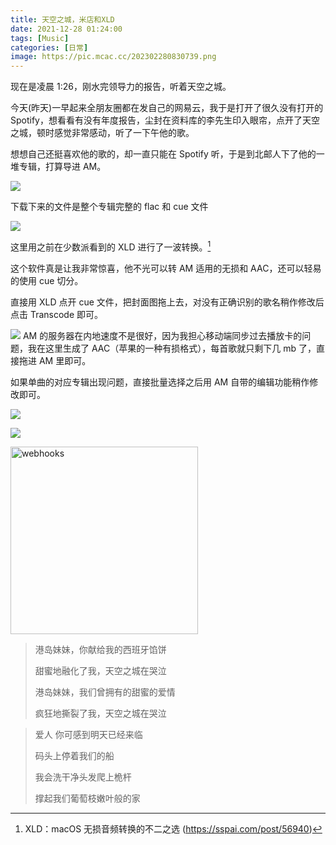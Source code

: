 ```yaml
---
title: 天空之城，米店和XLD
date: 2021-12-28 01:24:00
tags: [Music]
categories: [日常]
image: https://pic.mcac.cc/202302280830739.png
---
```


现在是凌晨 1:26，刚水完领导力的报告，听着天空之城。

今天(昨天)一早起来全朋友圈都在发自己的网易云，我于是打开了很久没有打开的 Spotify，想看看有没有年度报告，尘封在资料库的李先生印入眼帘，点开了天空之城，顿时感觉非常感动，听了一下午他的歌。

想想自己还挺喜欢他的歌的，却一直只能在 Spotify 听，于是到北邮人下了他的一堆专辑，打算导进 AM。

![](https://pic.mcac.cc/soto/202112280128122.png)

下载下来的文件是整个专辑完整的 flac 和 cue 文件

![](https://pic.mcac.cc/soto/202112280130703.png)

这里用之前在少数派看到的 XLD 进行了一波转换。[^sspai]

这个软件真是让我非常惊喜，他不光可以转 AM 适用的无损和 AAC，还可以轻易的使用 cue 切分。

直接用 XLD 点开 cue 文件，把封面图拖上去，对没有正确识别的歌名稍作修改后点击 Transcode 即可。

![](https://pic.mcac.cc/soto/202112280138823.png)
AM 的服务器在内地速度不是很好，因为我担心移动端同步过去播放卡的问题，我在这里生成了 AAC（苹果的一种有损格式），每首歌就只剩下几 mb 了，直接拖进 AM 里即可。

如果单曲的对应专辑出现问题，直接批量选择之后用 AM 自带的编辑功能稍作修改即可。

![](https://pic.mcac.cc/soto/202112280139067.png)

![](https://pic.mcac.cc/soto/202112280141620.png)

<img src="https://pic.mcac.cc/soto/202112280143546.PNG" width="300" alt="webhooks"></img>

> 港岛妹妹，你献给我的西班牙馅饼
>
> 甜蜜地融化了我，天空之城在哭泣
>
> 港岛妹妹，我们曾拥有的甜蜜的爱情
>
> 疯狂地撕裂了我，天空之城在哭泣

> 爱人 你可感到明天已经来临
>
> 码头上停着我们的船
>
> 我会洗干净头发爬上桅杆
>
> 撑起我们葡萄枝嫩叶般的家

[^sspai]: XLD：macOS 无损音频转换的不二之选 (https://sspai.com/post/56940)
